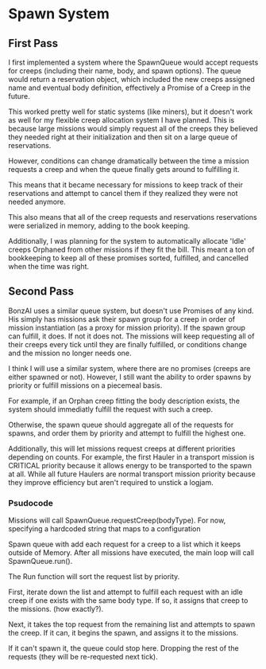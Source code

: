 # Spawn System

## First Pass

I first implemented a system where the SpawnQueue would accept requests for creeps (including their name, body, and spawn options). The queue would return a reservation object, which included the new creeps assigned name and eventual body definition, effectively a Promise of a Creep in the future.

This worked pretty well for static systems (like miners), but it doesn't work as well for my flexible creep allocation system I have planned. This is because large missions would simply request all of the creeps they believed they needed right at their initialization and then sit on a large queue of reservations.

However, conditions can change dramatically between the time a mission requests a creep and when the queue finally gets around to fulfilling it.

This means that it became necessary for missions to keep track of their reservations and attempt to cancel them if they realized they were not needed anymore.

This also means that all of the creep requests and reservations reservations were serialized in memory, adding to the book keeping.

Additionally, I was planning for the system to automatically allocate 'Idle' creeps Orphaned from other missions if they fit the bill. This meant a ton of bookkeeping to keep all of these promises sorted, fulfilled, and cancelled when the time was right.


## Second Pass

BonzAI uses a similar queue system, but doesn't use Promises of any kind. His simply has missions ask their spawn group for a creep in order of mission instantiation (as a proxy for mission priority). If the spawn group can fulfill, it does. If not it does not. The missions will keep requesting all of their creeps every tick until they are finally fulfilled, or conditions change and the mission no longer needs one.

I think I will use a similar system, where there are no promises (creeps are either spawned or not). However, I still want the ability to order spawns by priority or fulfill missions on a piecemeal basis.

For example, if an Orphan creep fitting the body description exists, the system should immediatly fulfill the request with such a creep.

Otherwise, the spawn queue should aggregate all of the requests for spawns, and order them by priority and attempt to fulfill the highest one.

Additionally, this will let missions request creeps at different priorities depending on counts. For example, the first Hauler in a transport mission is CRITICAL priority because it allows energy to be transported to the spawn at all. While all future Haulers are normal transport mission priority because they improve efficiency but aren't required to unstick a logjam.

### Psudocode

Missions will call SpawnQueue.requestCreep(bodyType). For now, specifying a hardcoded string that maps to a configuration

Spawn queue with add each request for a creep to a list which it keeps outside of Memory. After all missions have executed, the main loop will call SpawnQueue.run().

The Run function will sort the request list by priority.

First, iterate down the list and attempt to fulfill each request with an idle creep if one exists with the same body type. If so, it assigns that creep to the missions. (how exactly?).

Next, it takes the top request from the remaining list and attempts to spawn the creep. If it can, it begins the spawn, and assigns it to the missions.

If it can't spawn it, the queue could stop here. Dropping the rest of the requests (they will be re-requested next tick).
